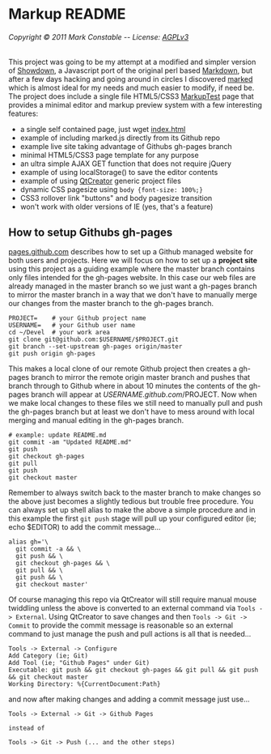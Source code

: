Markup README
=============

###### Copyright &copy; 2011 Mark Constable -- License: [AGPLv3]

This project was going to be my attempt at a modified and simpler
version of [Showdown], a Javascript port of the original perl based
[Markdown], but after a few days hacking and going around in circles
I discovered [marked] which is almost ideal for my needs and much
easier to modify, if need be. The project does include a single file
HTML5/CSS3 [MarkupTest] page that provides a minimal editor and markup
preview system with a few interesting features:

- a single self contained page, just wget [index.html]
- example of including marked.js directly from its Github repo
- example live site taking advantage of Githubs gh-pages branch
- minimal HTML5/CSS3 page template for any purpose
- an ultra simple AJAX GET function that does not require jQuery
- example of using localStorage() to save the editor contents
- example of using [QtCreator] generic project files
- dynamic CSS pagesize using `body {font-size: 100%;}`
- CSS3 rollover link "buttons" and body pagesize transition
- won't work with older versions of IE (yes, that's a feature)

How to setup Githubs gh-pages
-----------------------------

[pages.github.com] describes how to set up a Github managed website for
both users and projects. Here we will focus on how to set up a **project
site** using this project as a guiding example where the master branch
contains only files intended for the gh-pages website. In this case our
web files are already managed in the master branch so we just want a
gh-pages branch to mirror the master branch in a way that we don't have
to manually merge our changes from the master branch to the gh-pages
branch.

    PROJECT=    # your Github project name
    USERNAME=   # your Github user name
    cd ~/Devel  # your work area
    git clone git@github.com:$USERNAME/$PROJECT.git
    git branch --set-upstream gh-pages origin/master
    git push origin gh-pages

This makes a local clone of our remote Github project then creates a
gh-pages branch to mirror the remote origin master branch and pushes
that branch through to Github where in about 10 minutes the contents
of the gh-pages branch will appear at $USERNAME.github.com/$PROJECT.
Now when we make local changes to these files we still need to manually
pull and push the gh-pages branch but at least we don't have to mess
around with local merging and manual editing in the gh-pages branch.

    # example: update README.md
    git commit -am "Updated README.md"
    git push
    git checkout gh-pages
    git pull
    git push
    git checkout master

Remember to always switch back to the master branch to make changes so
the above just becomes a slightly tedious but trouble free procedure.
You can always set up shell alias to make the above a simple procedure
and in this example the first `git push` stage will pull up your
configured editor (ie; echo $EDITOR) to add the commit message...

    alias gh='\
      git commit -a && \
      git push && \
      git checkout gh-pages && \
      git pull && \
      git push && \
      git checkout master'

Of course managing this repo via QtCreator will still require manual
mouse twiddling unless the above is converted to an external command
via `Tools -> External`. Using QtCreator to save changes and then
`Tools -> Git -> Commit` to provide the commit message is reasonable
so an external command to just manage the push and pull actions is all
that is needed...

    Tools -> External -> Configure
    Add Category (ie; Git)
    Add Tool (ie; "Github Pages" under Git)
    Executable: git push && git checkout gh-pages && git pull && git push && git checkout master
    Working Directory: %{CurrentDocument:Path}

and now after making changes and adding a commit message just use...

    Tools -> External -> Git -> Github Pages

    instead of

    Tools -> Git -> Push (... and the other steps)

 [AGPLv3]: http://www.gnu.org/licenses/agpl.html
 [Showdown]: https://github.com/coreyti/showdown
 [Markdown]: http://daringfireball.net/projects/markdown/
 [index.html]: http://markc.github.com/markup/index.html
 [pages.github.com]: http://pages.github.com/
 [marked]: https://github.com/chjj/marked
 [MarkupTest]: http://markc.github.com/markup
 [QtCreator]: http://developer.qt.nokia.com/wiki/Category:Tools::QtCreator

